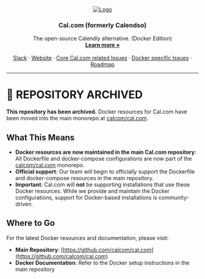 <!-- PROJECT LOGO -->
<p align="center">
  <a href="https://github.com/calcom/cal.com">
    <img src="https://user-images.githubusercontent.com/8019099/133430653-24422d2a-3c8d-4052-9ad6-0580597151ee.png" alt="Logo">

  </a>

  <h3 align="center">Cal.com (formerly Calendso)</h3>

  <p align="center">
    The open-source Calendly alternative. (Docker Edition)
    <br />
    <a href="https://cal.com"><strong>Learn more »</strong></a>
    <br />
    <br />
    <a href="https://cal.com/slack">Slack</a>
    ·
    <a href="https://cal.com">Website</a>
    ·
    <a href="https://github.com/calcom/cal.com/issues">Core Cal.com related Issues</a>
    ·
    <a href="https://github.com/calcom/docker/issues">Docker specific Issues</a>
    ·
    <a href="https://cal.com/roadmap">Roadmap</a>
  </p>
</p>

---

# 🚨 REPOSITORY ARCHIVED

**This repository has been archived.** Docker resources for Cal.com have been moved into the main monorepo at [calcom/cal.com](https://github.com/calcom/cal.com).

## What This Means

- **Docker resources are now maintained in the main Cal.com repository**: All Dockerfile and docker-compose configurations are now part of the [calcom/cal.com](https://github.com/calcom/cal.com) monorepo.
- **Official support**: Our team will begin to officially support the Dockerfile and docker-compose resources in the main repository.
- **Important**: Cal.com will **not** be supporting installations that use these Docker resources. While we provide and maintain the Docker configurations, support for Docker-based installations is community-driven.

## Where to Go

For the latest Docker resources and documentation, please visit:
- **Main Repository**: [https://github.com/calcom/cal.com](https://github.com/calcom/cal.com)
- **Docker Documentation**: Refer to the Docker setup instructions in the main repository

